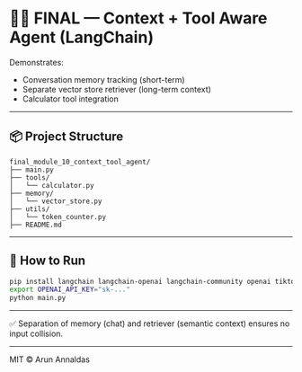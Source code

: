 # 🧠🔧 FINAL — Context + Tool Aware Agent (LangChain)

Demonstrates:
- Conversation memory tracking (short-term)
- Separate vector store retriever (long-term context)
- Calculator tool integration

---

## 📦 Project Structure

```
final_module_10_context_tool_agent/
├── main.py
├── tools/
│   └── calculator.py
├── memory/
│   └── vector_store.py
├── utils/
│   └── token_counter.py
├── README.md
```

---

## 🚀 How to Run

```bash
pip install langchain langchain-openai langchain-community openai tiktoken faiss-cpu
export OPENAI_API_KEY="sk-..."
python main.py
```

---

✅ Separation of memory (chat) and retriever (semantic context) ensures no input collision.

---

MIT © Arun Annaldas